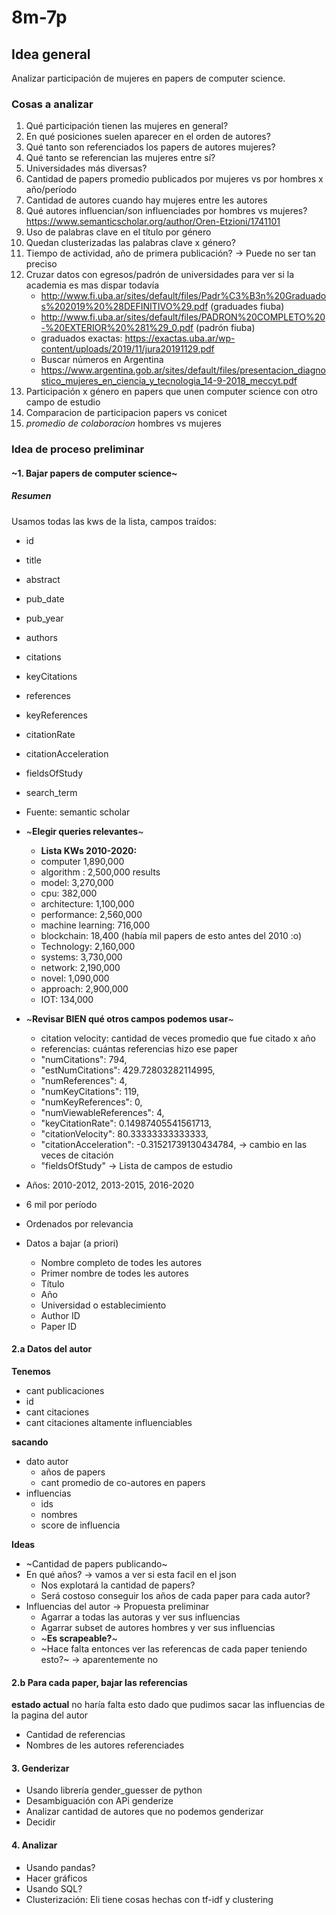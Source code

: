 # 8m-7p

## Idea general

Analizar participación de mujeres en papers de computer science.

### Cosas a analizar
1. Qué participación tienen las mujeres en general?
2. En qué posiciones suelen aparecer en el orden de autores?
3. Qué tanto son referenciados los papers de autores mujeres?
4. Qué tanto se referencian las mujeres entre sí?
5. Universidades más diversas?
6. Cantidad de papers promedio publicados por mujeres vs por hombres x año/período
7. Cantidad de autores cuando hay mujeres entre les autores
8. Qué autores influencian/son influenciades por hombres vs mujeres? https://www.semanticscholar.org/author/Oren-Etzioni/1741101
9. Uso de palabras clave en el título por género
10. Quedan clusterizadas las palabras clave x género? 
11. Tiempo de actividad, año de primera publicación? -> Puede no ser tan preciso
12. Cruzar datos con egresos/padrón de universidades para ver si la academia es mas dispar todavía
    * http://www.fi.uba.ar/sites/default/files/Padr%C3%B3n%20Graduados%202019%20%28DEFINITIVO%29.pdf (graduades fiuba)
    * http://www.fi.uba.ar/sites/default/files/PADRON%20COMPLETO%20-%20EXTERIOR%20%281%29_0.pdf (padrón fiuba)
    * graduados exactas: https://exactas.uba.ar/wp-content/uploads/2019/11/jura20191129.pdf
    * Buscar números en Argentina 
    * https://www.argentina.gob.ar/sites/default/files/presentacion_diagnostico_mujeres_en_ciencia_y_tecnologia_14-9-2018_meccyt.pdf
13. Participación x género en papers que unen computer science con otro campo de estudio
14. Comparacion de participacion papers vs conicet
15. *promedio de colaboracion* hombres vs mujeres
### Idea de proceso preliminar
#### ~1. Bajar papers de computer science~
##### Resumen
   Usamos todas las kws de la lista, campos traídos:
   * id
   * title
   * abstract
   * pub_date
   * pub_year
   * authors
   * citations
   * keyCitations
   * references
   * keyReferences
   * citationRate
   * citationAcceleration
   * fieldsOfStudy
   * search_term
   
   
  * Fuente: semantic scholar
  * ~**Elegir queries relevantes**~
      * **Lista KWs 2010-2020:**
      * computer 1,890,000
      * algorithm : 2,500,000 results
      * model: 3,270,000
      * cpu: 382,000
      * architecture: 1,100,000
      * performance: 2,560,000
      * machine learning: 716,000
      * blockchain: 18,400 (había mil papers de esto antes del 2010 :o)
      * Technology: 2,160,000
      * systems: 3,730,000
      * network: 2,190,000
      * novel: 1,090,000
      * approach: 2,900,000
      * IOT: 134,000
  * ~**Revisar BIEN qué otros campos podemos usar**~
    * citation velocity: cantidad de veces promedio que fue citado x año
    * referencias: cuántas referencias hizo ese paper
    * "numCitations": 794,
    * "estNumCitations": 429.72803282114995,
    * "numReferences": 4,
    * "numKeyCitations": 119,
    * "numKeyReferences": 0,
    * "numViewableReferences": 4,
    * "keyCitationRate": 0.14987405541561713,
    * "citationVelocity": 80.33333333333333,
    * "citationAcceleration": -0.31521739130434784, -> cambio en las veces de citación
    * "fieldsOfStudy" -> Lista de campos de estudio
  * Años: 2010-2012, 2013-2015, 2016-2020
  * 6 mil por período
  * Ordenados por relevancia
  * Datos a bajar (a priori)
    * Nombre completo de todes les autores
    * Primer nombre de todes les autores
    * Título
    * Año
    * Universidad o establecimiento
    * Author ID
    * Paper ID
    
#### 2.a Datos del autor
**Tenemos**
* cant publicaciones
* id
* cant citaciones
* cant citaciones altamente influenciables

**sacando**
* dato autor
   * años de papers
   * cant promedio de co-autores en papers
* influencias
   * ids
   * nombres
   * score de influencia
   
**Ideas**
 * ~Cantidad de papers publicando~
 * En qué años? -> vamos a ver si esta facil en el json
      * Nos explotará la cantidad de papers? 
      * Será costoso conseguir los años de cada paper para cada autor?
  * Influencias del autor -> Propuesta preliminar
    * Agarrar a todas las autoras y ver sus influencias
    * Agarrar subset de autores hombres y ver sus influencias
    * ~**Es scrapeable?**~
    * ~Hace falta entonces ver las referencas de cada paper teniendo esto?~ -> aparentemente no

#### 2.b Para cada paper, bajar las referencias
**estado actual**
no haría falta esto dado que pudimos sacar las influencias de la pagina del autor
  * Cantidad de referencias
  * Nombres de les autores referenciades
  
#### 3. Genderizar
  * Usando librería gender_guesser de python
  * Desambiguación con APi genderize
  * Analizar cantidad de autores que no podemos genderizar
  * Decidir

#### 4. Analizar
  * Usando pandas?
  * Hacer gráficos
  * Usando SQL?
  * Clusterización: Eli tiene cosas hechas con tf-idf y clustering
